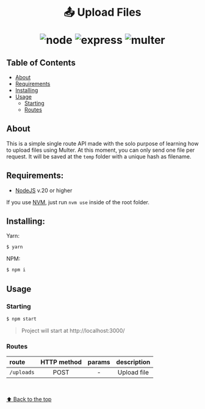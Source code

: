 <h1 align="center">📤 Upload Files

![node](https://img.shields.io/static/v1?label=node&message=20.18.0&color=2d3748&logo=node.js&style=flat-square)
![express](https://img.shields.io/static/v1?label=express&message=4.21.2&color=2d3748&logo=express&style=flat-square)
![multer](https://img.shields.io/static/v1?label=multer&message=1.4.5&color=2d3748&logo=npm&style=flat-square)

</h1>

## Table of Contents

- [About](#about)
- [Requirements](#requirements)
- [Installing](#installing)
- [Usage](#usage)
  - [Starting](#starting)
  - [Routes](#routes)

## About

This is a simple single route API made with the solo purpose of learning how to upload files using Multer. At this moment, you can only send one file per request. It will be saved at the `temp` folder with a unique hash as filename.

## **Requirements:**

- [NodeJS](https://nodejs.org/en) v.20 or higher

If you use [NVM](https://github.com/nvm-sh/nvm), just run `nvm use` inside of the root folder.

## **Installing:**

Yarn:

```bash
$ yarn
```

NPM:

```bash
$ npm i
```

## Usage

### **Starting**

```bash
$ npm start
```

> Project will start at http://localhost:3000/

### **Routes**

| route      | HTTP method | params | description |
| :--------- | :---------: | :----: | :---------: |
| `/uploads` |    POST     |   -    | Upload file |

<br/>

[⬆ Back to the top](#-upload-files)
